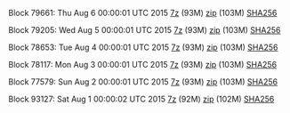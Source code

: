 Block 79661: Thu Aug  6 00:00:01 UTC 2015 [7z](https://transfer.sh/19c4ro/bootstrap.dat.20150806.7z) (93M) [zip](https://transfer.sh/SihXq/bootstrap.dat.20150806.zip) (103M) [SHA256](https://transfer.sh/OUOmk/sha256.txt)

Block 79205: Wed Aug  5 00:00:01 UTC 2015 [7z](https://transfer.sh/NS1F8/bootstrap.dat.20150805.7z) (93M) [zip](https://transfer.sh/Vova5/bootstrap.dat.20150805.zip) (103M) [SHA256](https://transfer.sh/IpM3J/sha256.txt)

Block 78653: Tue Aug  4 00:00:01 UTC 2015 [7z](https://transfer.sh/10ISvH/bootstrap.dat.20150804.7z) (93M) [zip](https://transfer.sh/76PHe/bootstrap.dat.20150804.zip) (103M) [SHA256](https://transfer.sh/12deyB/sha256.txt)

Block 78117: Mon Aug  3 00:00:01 UTC 2015 [7z](https://transfer.sh/eYJU1/bootstrap.dat.20150803.7z) (93M) [zip](https://transfer.sh/1fCLno/bootstrap.dat.20150803.zip) (103M) [SHA256](https://transfer.sh/SVzBE/sha256.txt)

Block 77579: Sun Aug  2 00:00:01 UTC 2015 [7z](https://transfer.sh/9whuB/bootstrap.dat.20150802.7z) (93M) [zip](https://transfer.sh/mJjKe/bootstrap.dat.20150802.zip) (103M) [SHA256](https://transfer.sh/M3XD6/sha256.txt)

Block 93127: Sat Aug  1 00:00:02 UTC 2015 [7z](https://transfer.sh/uMTyE/bootstrap.dat.20150801.7z) (92M) [zip](https://transfer.sh/15jmGD/bootstrap.dat.20150801.zip) (102M) [SHA256](https://transfer.sh/16M4xF/sha256.txt)
